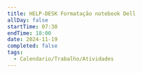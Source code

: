 ```yaml
---
title: HELP-DESK Formatação notebook Dell
allDay: false
startTime: 07:30
endTime: 18:00
date: 2024-11-19
completed: false
tags:
  - Calendario/Trabalho/Atividades
---
```

